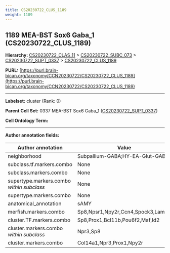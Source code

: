 ```yaml
---
title: CS20230722_CLUS_1189
weight: 1189
---
```

## 1189 MEA-BST Sox6 Gaba_1 (CS20230722_CLUS_1189)
<b>Hierarchy: </b>
[CS20230722_CLAS_11](../CS20230722_CLAS_11) >
[CS20230722_SUBC_073](../CS20230722_SUBC_073) >
[CS20230722_SUPT_0337](../CS20230722_SUPT_0337) >
[CS20230722_CLUS_1189](../CS20230722_CLUS_1189)

**PURL:** [https://purl.brain-bican.org/taxonomy/CCN20230722/CS20230722_CLUS_1189](https://purl.brain-bican.org/taxonomy/CCN20230722/CS20230722_CLUS_1189)

---


**Labelset:** cluster (Rank: 0)

**Parent Cell Set:** 0337 MEA-BST Sox6 Gaba_1 ([CS20230722_SUPT_0337](../CS20230722_SUPT_0337))



**Cell Ontology Term:** 

[MARKER GENES.]: #


---

[TRANSFERRED ANNOTATIONS.]: #


[AUTHOR ANNOTATION FIELDS.]: #


**Author annotation fields:**

| Author annotation | Value |
|-------------------|-------|
|neighborhood|Subpallium-GABA;HY-EA-Glut-GABA|
|subclass.tf.markers.combo|None|
|subclass.markers.combo|None|
|supertype.markers.combo _within subclass_|None|
|supertype.markers.combo|None|
|anatomical_annotation|sAMY|
|merfish.markers.combo|Sp8,Npsr1,Npy2r,Ccn4,Spock3,Lamp5|
|cluster.TF.markers.combo|Sp8,Prox1,Bcl11b,Pou6f2,Maf,Id2|
|cluster.markers.combo _within subclass_|Npr3,Sp8|
|cluster.markers.combo|Col14a1,Npr3,Prox1,Npy2r|
